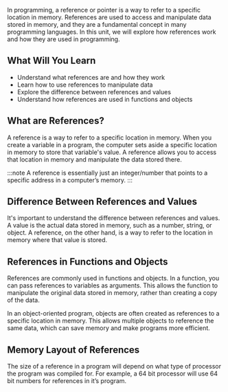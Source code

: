 In programming, a reference or pointer is a way to refer to a specific location in memory. References are used to access and manipulate data stored in memory, and they are a fundamental concept in many programming languages. In this unit, we will explore how references work and how they are used in programming.

## What Will You Learn

- Understand what references are and how they work
- Learn how to use references to manipulate data
- Explore the difference between references and values
- Understand how references are used in functions and objects

## What are References?

A reference is a way to refer to a specific location in memory. When you create a variable in a program, the computer sets aside a specific location in memory to store that variable's value. A reference allows you to access that location in memory and manipulate the data stored there.

:::note
A reference is essentially just an integer/number that points to a specific address in a computer’s memory.
:::

## Difference Between References and Values

It's important to understand the difference between references and values. A value is the actual data stored in memory, such as a number, string, or object. A reference, on the other hand, is a way to refer to the location in memory where that value is stored.

## References in Functions and Objects

References are commonly used in functions and objects. In a function, you can pass references to variables as arguments. This allows the function to manipulate the original data stored in memory, rather than creating a copy of the data.

In an object-oriented program, objects are often created as references to a specific location in memory. This allows multiple objects to reference the same data, which can save memory and make programs more efficient.

## Memory Layout of References

The size of a reference in a program will depend on what type of processor the program was compiled for. For example, a 64 bit processor will use 64 bit numbers for references in it’s program.